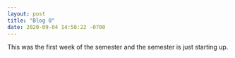 ```yaml
---
layout: post
title: "Blog 0"
date: 2020-09-04 14:58:22 -0700
---
```

This was the first week of the semester and the semester is just starting up.
